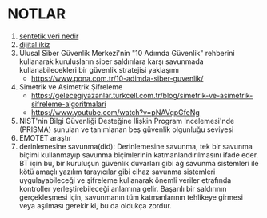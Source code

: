 # NOTLAR

1. [sentetik veri nedir](https://medium.com/academy-team/bilgi-%C3%A7a%C4%9F%C4%B1nda-yeni-bir-zirve-ger%C3%A7ek-ve-sentetik-veri-aras%C4%B1nda-yolculuk-09acd7bfa78b)
2. [dijital ikiz](https://www.karel.com.tr/blog/dijital-ikiz-nedir-faydalari-nelerdir) 
3. Ulusal Siber Güvenlik Merkezi'nin "10 Adımda Güvenlik" rehberini kullanarak kuruluşların siber saldırılara karşı savunmada kullanabilecekleri bir güvenlik stratejisi yaklaşımı
    + <https://www.pona.com.tr/10-adimda-siber-guvenlik/>
4. Simetrik ve Asimetrik Şifreleme
    + <https://gelecegiyazanlar.turkcell.com.tr/blog/simetrik-ve-asimetrik-sifreleme-algoritmalari>
    + <https://www.youtube.com/watch?v=pNAVqpGfeNg>
5. NIST'nin Bilgi Güvenliği Desteğine İlişkin Program İncelemesi'nde (PRISMA) sunulan ve tanımlanan beş güvenlik olgunluğu seviyesi
6. EMOTET araştır
7. derinlemesine savunma(did): Derinlemesine savunma, tek bir savunma biçimi kullanmayıp savunma biçimlerinin katmanlandırılmasını ifade eder. BT için bu, bir kuruluşun güvenlik duvarları gibi ağ savunma sistemleri ile kötü amaçlı yazılım tarayıcılar gibi cihaz savunma sistemleri uygulayabileceği ve şifreleme kullanarak önemli veriler etrafında kontroller yerleştirebileceği anlamına gelir. Başarılı bir saldırının gerçekleşmesi için, savunmanın tüm katmanlarının tehlikeye girmesi veya aşılması gerekir ki, bu da oldukça zordur.
